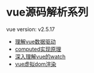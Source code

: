 
# vue源码解析系列
vue version: v2.5.17

+ [理解vue数据驱动](./docs/理解vue数据驱动.md)
+ [computed实现原理](./docs/Vue计算属性computed的原理.md)
+ [深入理解vue的watch](./docs/深入理解vue的watch.md)
+ [vue虚拟dom渲染](./docs/vue虚拟dom渲染.md)